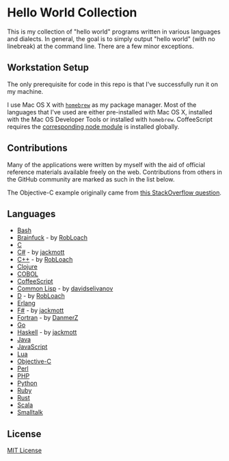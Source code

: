 # Hello World Collection

This is my collection of "hello world" programs written in various languages
and dialects. In general, the goal is to simply output "hello world" (with no
linebreak) at the command line. There are a few minor exceptions.

## Workstation Setup

The only prerequisite for code in this repo is that I've successfully run it on
my machine.

I use Mac OS X with [`homebrew`](http://brew.sh/) as my package manager. Most
of the languages that I've used are either pre-installed with Mac OS X,
installed with the Mac OS Developer Tools or installed with `homebrew`.
CoffeeScript requires the [corresponding node module](https://www.npmjs.com/package/coffee-script)
is installed globally.

## Contributions

Many of the applications were written by myself with the aid of official
reference materials available freely on the web. Contributions from others
in the GitHub community are marked as such in the list below.

The Objective-C example originally came from [this StackOverflow question](http://stackoverflow.com/questions/7473246/compile-an-ios-objective-c-command-line-app-through-gcc-on-mac).

## Languages

 * [Bash](./bash/)
 * [Brainfuck](./brainfuck/) - by [RobLoach](https://github.com/RobLoach)
 * [C](./c/)
 * [C#](./csharp/) - by [jackmott](https://github.com/jackmott)
 * [C++](./cpp/) - by [RobLoach](https://github.com/RobLoach)
 * [Clojure](./clojure/)
 * [COBOL](./cobol/)
 * [CoffeeScript](./coffeescript/)
 * [Common Lisp](./common-lisp/) - by [davidselivanov](https://github.com/davidselivanov)
 * [D](./d/) - by [RobLoach](https://github.com/RobLoach)
 * [Erlang](./erlang/)
 * [F#](./fsharp/) - by [jackmott](https://github.com/jackmott)
 * [Fortran](./fortran/) - by [DanmerZ](https://github.com/DanmerZ)
 * [Go](./go/)
 * [Haskell](./haskell/) - by [jackmott](https://github.com/jackmott)
 * [Java](./java/)
 * [JavaScript](./javascript/)
 * [Lua](./lua/)
 * [Objective-C](./objective-c/)
 * [Perl](./perl/)
 * [PHP](./php/)
 * [Python](./python/)
 * [Ruby](./ruby/)
 * [Rust](./rust/)
 * [Scala](./scala/)
 * [Smalltalk](./smalltalk)

## License

[MIT License](LICENSE.md)
